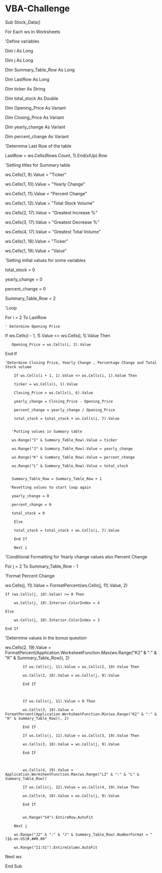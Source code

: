 # VBA-Challenge


Sub Stock_Data()

For Each ws In Worksheets

'Define variables

Dim i As Long

Dim j As Long

Dim Summary_Table_Row As Long

Dim LastRow As Long

Dim ticker As String

Dim total_stock As Double

Dim Opening_Price As Variant

Dim Closing_Price As Variant

Dim yearly_change As Variant

Dim percent_change As Variant


'Determine Last Row of the table

LastRow = ws.Cells(Rows.Count, 1).End(xlUp).Row

'Setting titles for Summary table

ws.Cells(1, 9).Value = "Ticker"

ws.Cells(1, 10).Value = "Yearly Change"

ws.Cells(1, 11).Value = "Percent Change"

ws.Cells(1, 12).Value = "Total Stock Volume"

ws.Cells(2, 17).Value = "Greatest Increase %"

ws.Cells(3, 17).Value = "Greatest Decrease %"

ws.Cells(4, 17).Value = "Greatest Total Volume"

ws.Cells(1, 18).Value = "Ticker"

ws.Cells(1, 19).Value = "Value"

'Setting initial values for some variables

total_stock = 0

yearly_change = 0

percent_change = 0

Summary_Table_Row = 2


'Loop

For i = 2 To LastRow

    ' Determine Opening Price
    
   If ws.Cells(i - 1, 1).Value <> ws.Cells(i, 1).Value Then

       Opening_Price = ws.Cells(i, 3).Value
       
   End If
    
    'Determine Closing Price, Yearly Change , Percentage Change and Total Stock volume
    
        If ws.Cells(i + 1, 1).Value <> ws.Cells(i, 1).Value Then
        
        ticker = ws.Cells(i, 1).Value
        
        Closing_Price = ws.Cells(i, 6).Value
        
        yearly_change = Closing_Price - Opening_Price
        
        percent_change = yearly_change / Opening_Price
        
        total_stock = total_stock + ws.Cells(i, 7).Value
        
        
       'Putting values in Summary table
       
       ws.Range("I" & Summary_Table_Row).Value = ticker
       
       ws.Range("J" & Summary_Table_Row).Value = yearly_change
       
       ws.Range("K" & Summary_Table_Row).Value = percent_change
       
       ws.Range("L" & Summary_Table_Row).Value = total_stock
                
                
       Summary_Table_Row = Summary_Table_Row + 1
                
      'Resetting values to start loop again
      
       yearly_change = 0
       
       percent_change = 0
       
       total_stock = 0
                
        Else
               
        total_stock = total_stock + ws.Cells(i, 7).Value
                
        End If
        
        Next i
        
'Conditional Formatting for Yearly change values also Percent Change

For j = 2 To Summary_Table_Row - 1

 'Format Percent Change
 
  ws.Cells(j, 11).Value = FormatPercent(ws.Cells(j, 11).Value, 2)
            
    If (ws.Cells(j, 10).Value) >= 0 Then
                    
        ws.Cells(j, 10).Interior.ColorIndex = 4
                            
    Else
                            
        ws.Cells(j, 10).Interior.ColorIndex = 3
                        
    End If

'Determine values in the bonus question


 ws.Cells(2, 19).Value = FormatPercent(Application.WorksheetFunction.Max(ws.Range("K2" & ":" & "K" & Summary_Table_Row)), 2)
                    
            If ws.Cells(j, 11).Value = ws.Cells(2, 19).Value Then
                    
            ws.Cells(2, 18).Value = ws.Cells(j, 9).Value
                    
            End If
            
            
            
            If ws.Cells(j, 11).Value < 0 Then
                            
            ws.Cells(3, 19).Value = FormatPercent(Application.WorksheetFunction.Min(ws.Range("K2" & ":" & "K" & Summary_Table_Row)), 2)
                           
            End If
                        
            If ws.Cells(j, 11).Value = ws.Cells(3, 19).Value Then
                        
            ws.Cells(3, 18).Value = ws.Cells(j, 9).Value
                        
            End If
            
            
            
            ws.Cells(4, 19).Value = Application.WorksheetFunction.Max(ws.Range("L2" & ":" & "L" & Summary_Table_Row))
                            
            If ws.Cells(j, 12).Value = ws.Cells(4, 19).Value Then
                            
            ws.Cells(4, 18).Value = ws.Cells(j, 9).Value
                            
            End If
            
                            
            ws.Range("S4").EntireRow.AutoFit
            
        Next j
        
        ws.Range("J2" & ":" & "J" & Summary_Table_Row).NumberFormat = "[$$-en-US]#,##0.00"
        
        ws.Range("I1:S1").EntireColumn.AutoFit

Next ws


End Sub


